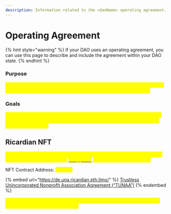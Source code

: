 ```yaml
---
description: Information related to the <daoName> operating agreement.
---
```


# Operating Agreement

{% hint style="warning" %}
If your DAO uses an operating agreement, you can use this page to describe and include the agreement within your DAO state.
{% endhint %}

### Purpose

<mark style="color:yellow;">Describe the purpose of your DAO here. It's a good idea to use your DAO's purpose statement exactly as it appears in the operating agreement.</mark>

### Goals

<mark style="color:yellow;">If your DAO uses collectively defined goals for treasury allocation, project management or other purposes, list them here to utilize them within your governance system.</mark>

## Ricardian NFT

<mark style="color:yellow;">If you're using a Ricardian NFT to store/display your operating agreement, describe it here. You can use</mark> [<mark style="color:yellow;">Wrappr.wtf</mark>](https://www.wrappr.wtf/) <mark style="color:yellow;">to create one for your DAO.</mark>

NFT Contract Address: <mark style="color:yellow;">address</mark>

{% embed url="https://de.una.ricardian.eth.limo/" %}
[Trustless Unincorporated Nonprofit Association Agreement (“TUNAA”)](https://de.una.ricardian.eth.limo/)
{% endembed %}

<mark style="color:yellow;">If you're not using a Ricardian NFT, you should publish the full text of the operating agreement on this page.</mark>
